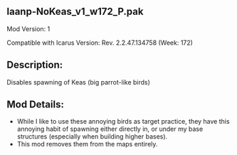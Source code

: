 laanp-NoKeas_v1_w172_P.pak
----------------------------------------------------------------------
Mod Version: 1

Compatible with Icarus Version: Rev. 2.2.47.134758 (Week: 172)

## Description:
Disables spawning of Keas (big parrot-like birds)

## Mod Details:
- While I like to use these annoying birds as target practice, they have this annoying habit of spawning either directly in, 
  or under my base structures (especially when building higher bases).
- This mod removes them from the maps entirely.






























































































































































































